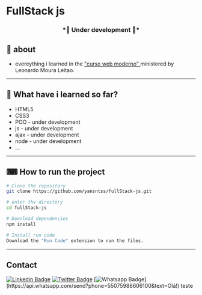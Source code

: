 # FullStack js
<h3 align="center">
  *🚧 Under development
  🚧*
</h3>

## 📖 about
* evereything i learned in the <a href= https://www.udemy.com/course/curso-web> "curso web moderno" </a> ministered by Leonardo Moura Leitao.
---
## 🚀 What have i learned so far?
* HTML5
* CSS3
* POO - under development
* js - under development
* ajax - under development
* node - under development
* ...
---
## ⌨ How to run the project
```bash
# Clone the repository
git clone https://github.com/yansntss/fullStack-js.git

# enter the directory
cd fullStack-js

# Download dependencies
npm install

# Install run code
Download the "Run Code" extension to run the files.
```
---
## Contact 

[![Linkedin Badge](https://img.shields.io/badge/-LinkedIn-blue?style=flat-square&logo=Linkedin&logoColor=white&link=https://www.linkedin.com/in/yansntss/)](https://www.linkedin.com/in/yansntss/)
[![Twitter Badge](https://img.shields.io/badge/-Twitter-1ca0f1?style=flat-square&labelColor=1ca0f1&logo=twitter&logoColor=white&link=https://twitter.com/yanstnss)](https://twitter.com/NpmYan)
[![Whatsapp Badge](https://img.shields.io/badge/-Whatsapp-4CA143?style=flat-square&labelColor=4CA143&logo=whatsapp&logoColor=white&link=https://api.whatsapp.com/send?phone=55075988606100&text=Olá!)](https://api.whatsapp.com/send?phone=55075988606100&text=Olá!)
   teste